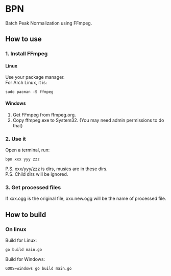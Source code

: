 <!--
 * @Author: FunctionSir
 * @License: AGPLv3
 * @Date: 2023-09-12 19:06:10
 * @LastEditTime: 2023-09-12 19:24:03
 * @LastEditors: FunctionSir
 * @Description: README.md
 * @FilePath: /BatchPeakNormise/README.md
-->
# BPN

Batch Peak Normalization using FFmpeg.  

## How to use

### 1. Install FFmpeg

#### Linux

Use your package manager.  
For Arch Linux, it is:  

```shell
sudo pacman -S ffmpeg
```

#### Windows

1. Get FFmpeg from ffmpeg.org.  
2. Copy ffmpeg.exe to System32. (You may need admin permissions to do that)  

### 2. Use it

Open a terminal, run:

```shell
bpn xxx yyy zzz
```

P.S. xxx/yyy/zzz is dirs, musics are in these dirs.  
P.S. Child dirs will be ignored.  

### 3. Get processed files

If xxx.ogg is the original file, xxx.new.ogg will be the name of processed file.  

## How to build

### On linux

Build for Linux:  

```shell
go build main.go
```

Build for Windows:  

```shell
GOOS=windows go build main.go
```
